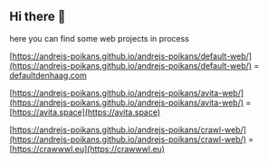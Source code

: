 ## Hi there 👋

here you can find some web projects in process

[https://andrejs-poikans.github.io/andrejs-poikans/default-web/](https://andrejs-poikans.github.io/andrejs-poikans/default-web/) = [defaultdenhaag.com](https://defaultdenhaag.com)

[https://andrejs-poikans.github.io/andrejs-poikans/avita-web/](https://andrejs-poikans.github.io/andrejs-poikans/avita-web/) = [https://avita.space](https://avita.space)

[https://andrejs-poikans.github.io/andrejs-poikans/crawl-web/](https://andrejs-poikans.github.io/andrejs-poikans/crawl-web/) = [https://crawwwl.eu](https://crawwwl.eu)
